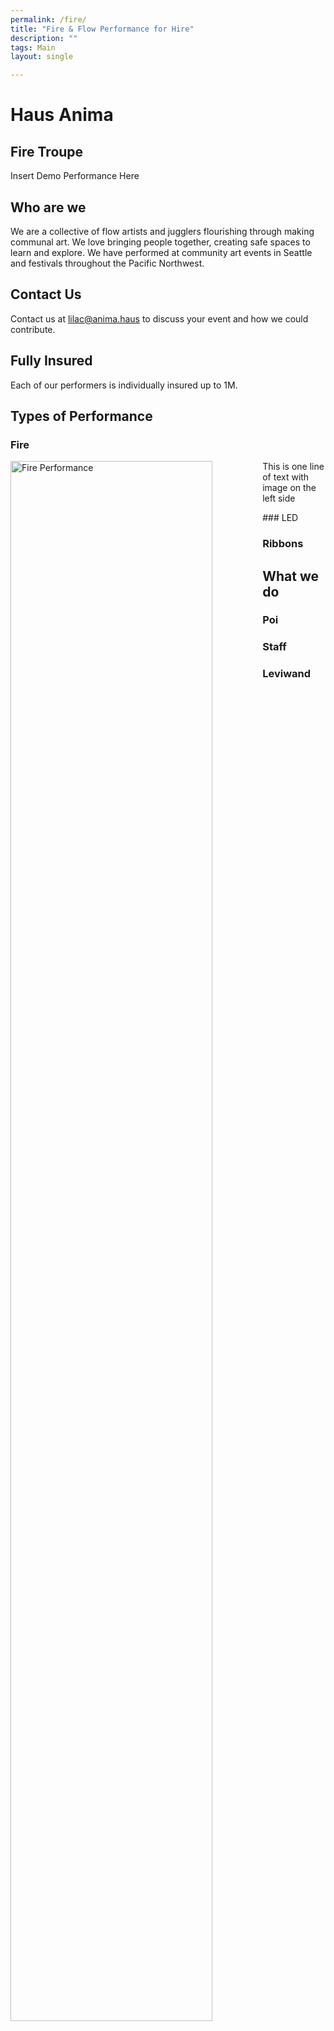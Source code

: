 ```yaml
---
permalink: /fire/
title: "Fire & Flow Performance for Hire"
description: ""
tags: Main
layout: single

---
```


# Haus Anima
## Fire Troupe

Insert Demo Performance Here

## Who are we

We are a collective of flow artists and jugglers flourishing through making communal art.  We love bringing people together, creating safe spaces to learn and explore. We have performed at community art events in Seattle and festivals throughout the Pacific Northwest. 

## Contact Us

Contact us at [lilac@anima.haus](mailto:lilac@anima.haus) to discuss your event and how we could contribute. 

## Fully Insured

Each of our performers is individually insured up to 1M. 

## Types of Performance

### Fire
<p>
<img src="https://photos.fife.usercontent.google.com/pw/AP1GczONmKcFB5rhUz1n-V_h2xYvfzoyVxY_0_H6XPEbMNi3wC5PXrp2iIWFlg=w2004-h1336-s-no-gm?authuser=0" alt="Fire Performance" 
style="float:left; height: 80%; width: 80%; object-fit: contain"><span style="vertical-align:bottom">This 
is one line of text with image on the left side</span>
</p>
### LED

### Ribbons

## What we do

### Poi

### Staff

### Leviwand
